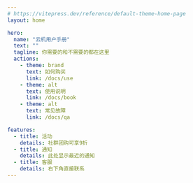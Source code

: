 ```yaml
---
# https://vitepress.dev/reference/default-theme-home-page
layout: home

hero:
  name: "云机用户手册"
  text: ""
  tagline: 你需要的和不需要的都在这里
  actions:
    - theme: brand
      text: 如何购买
      link: /docs/use
    - theme: alt
      text: 使用说明
      link: /docs/book
    - theme: alt
      text: 常见故障
      link: /docs/qa   

features:
  - title: 活动
    details: 社群团购可享9折
  - title: 通知
    details: 此处显示最近的通知
  - title: 客服
    details: 右下角直接联系
---
```


